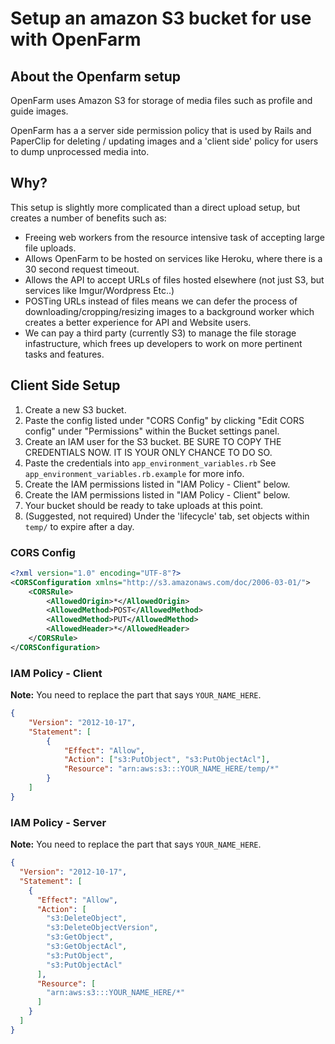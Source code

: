 # Setup an amazon S3 bucket for use with OpenFarm

## About the Openfarm setup

 OpenFarm uses Amazon S3 for storage of media files such as profile and guide images.

 OpenFarm has a a server side permission policy that is used by Rails and PaperClip for deleting / updating images and a 'client side' policy for users to dump unprocessed media into.

## Why?

 This setup is slightly more complicated than a direct upload setup, but creates a number of benefits such as:

  * Freeing web workers from the resource intensive task of accepting large file uploads.
  * Allows OpenFarm to be hosted on services like Heroku, where there is a 30 second request timeout.
  * Allows the API to accept URLs of files hosted elsewhere (not just S3, but services like Imgur/Wordpress Etc..)
  * POSTing URLs instead of files means we can defer the process of downloading/cropping/resizing images to a background worker which creates a better experience for API and Website users.
  * We can pay a third party (currently S3) to manage the file storage infastructure, which frees up developers to work on more pertinent tasks and features.

## Client Side Setup

1. Create a new S3 bucket.
2. Paste the config listed under "CORS Config" by clicking "Edit CORS config" under "Permissions" within the Bucket settings panel.
3. Create an IAM user for the S3 bucket. BE SURE TO COPY THE CREDENTIALS NOW. IT IS YOUR ONLY CHANCE TO DO SO.
4. Paste the credentials into `app_environment_variables.rb` See `app_environment_variables.rb.example` for more info.
5. Create the IAM permissions listed in "IAM Policy - Client" below.
6. Create the IAM permissions listed in "IAM Policy - Client" below.
6. Your bucket should be ready to take uploads at this point.
7. (Suggested, not required) Under the 'lifecycle' tab, set objects within `temp/` to expire after a day.

### CORS Config

```xml
<?xml version="1.0" encoding="UTF-8"?>
<CORSConfiguration xmlns="http://s3.amazonaws.com/doc/2006-03-01/">
    <CORSRule>
        <AllowedOrigin>*</AllowedOrigin>
        <AllowedMethod>POST</AllowedMethod>
        <AllowedMethod>PUT</AllowedMethod>
        <AllowedHeader>*</AllowedHeader>
    </CORSRule>
</CORSConfiguration>
```

### IAM Policy - Client

**Note:** You need to replace the part that says `YOUR_NAME_HERE`.

```json
{
    "Version": "2012-10-17",
    "Statement": [
        {
            "Effect": "Allow",
            "Action": ["s3:PutObject", "s3:PutObjectAcl"],
            "Resource": "arn:aws:s3:::YOUR_NAME_HERE/temp/*"
        }
    ]
}
```

### IAM Policy - Server

**Note:** You need to replace the part that says `YOUR_NAME_HERE`.

```json
{
  "Version": "2012-10-17",
  "Statement": [
    {
      "Effect": "Allow",
      "Action": [
        "s3:DeleteObject",
        "s3:DeleteObjectVersion",
        "s3:GetObject",
        "s3:GetObjectAcl",
        "s3:PutObject",
        "s3:PutObjectAcl"
      ],
      "Resource": [
        "arn:aws:s3:::YOUR_NAME_HERE/*"
      ]
    }
  ]
}
```